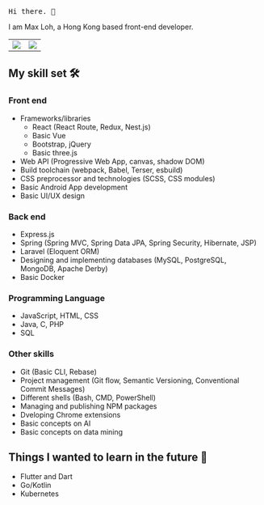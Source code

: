 <samp>Hi there. 👋</samp>

I am Max Loh, a Hong Kong based front-end developer.

<table>
  <tr>
    <td>
      <img src ="https://github-readme-stats.vercel.app/api?username=maxloh&count_private=true&show_icons=true&hide_border=true">
    </td>
    <td>
      <img src ="https://github-readme-stats.vercel.app/api/top-langs/?username=maxloh&count_private=true&show_icons=true&hide_border=true&layout=compact">
    </td>
  </tr>
</table>

## My skill set 🛠️

### Front end

- Frameworks/libraries
  - React (React Route, Redux, Nest.js)
  - Basic Vue
  - Bootstrap, jQuery
  - Basic three.js
- Web API (Progressive Web App, canvas, shadow DOM)
- Build toolchain (webpack, Babel, Terser, esbuild)
- CSS preprocessor and technologies (SCSS, CSS modules)
- Basic Android App development
- Basic UI/UX design

### Back end

- Express.js
- Spring (Spring MVC, Spring Data JPA, Spring Security, Hibernate, JSP)
- Laravel (Eloquent ORM)
- Designing and implementing databases (MySQL, PostgreSQL, MongoDB, Apache Derby)
- Basic Docker

### Programming Language

- JavaScript, HTML, CSS
- Java, C, PHP
- SQL

### Other skills

- Git (Basic CLI, Rebase)
- Project management (Git flow, Semantic Versioning, Conventional Commit Messages)
- Different shells (Bash, CMD, PowerShell)
- Managing and publishing NPM packages
- Dveloping Chrome extensions
- Basic concepts on AI
- Basic concepts on data mining

## Things I wanted to learn in the future 🤩

- Flutter and Dart
- Go/Kotlin
- Kubernetes
